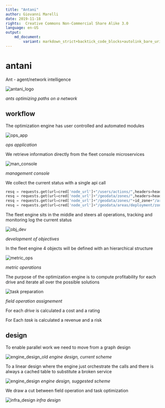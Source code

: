 ```yaml
---
title: "Antani"
author: Giovanni Marelli
date: 2019-11-18
rights:  Creative Commons Non-Commercial Share Alike 3.0
language: en-US
output: 
	md_document:
		variant: markdown_strict+backtick_code_blocks+autolink_bare_uris+markdown_github
---
```


# antani

Ant - agent/network intelligence 

![antani_logo](../f/f_ops/antani_logo.svg "antani logo")

_ants optimizing paths on a network_

## workflow

The optimization engine has user controlled and automated modules

![ops_app](../f/f_ops/ops_app.svg "ops_app")

_ops application_

We retrieve information directly from the fleet console microservices 

![man_console](../f/f_ops/management_console.png "man console")

_management console_

We collect the current status with a single api call

```python
resq = requests.get(url=cred['node_url']+"/users/actions/",headers=headers)
resq = requests.get(url=cred['node_url']+"/geodata/zones/",headers=headers)
resq = requests.get(url=cred['node_url']+"/geodata/zones/"+id_zone+"/areas",headers=headers)
resq = requests.get(url=cred['node_url']+"/geodata/areas/deployment/zone",headers=headers,params={"zoneIdentifier":g['zoneIdentifier']})
```

The fleet engine sits in the middle and steers all operations, tracking and monitoring log the current status

![obj_dev](../f/f_ops/obj_dev.svg "obj_dev")

_development of objectives_

In the fleet engine 4 objects will be defined with an hierarchical structure 

![metric_ops](../f/f_ops/metric_ops.svg "metric_ops")

_metric operations_

The purpose of the optimization engine is to compute profitability for each drive and iterate all over the possible solutions 

![task preparation](../f/f_ops/task_preparation.svg "task preparation")

_field operation assignement_

For each *drive* is calculated a cost and a rating

For Each *task* is calculated a revenue and a risk

<!-- To enable parallel work we need to move from a graph design -->

<!-- ![engine_design_old](../f/f_ops/engine_design_old.svg "engine design") -->
<!-- _engine design, current scheme_ -->

<!-- To a linear design where the engine just orchestrate the calls and there is always a cached table to substitute a broken service -->

<!-- ![engine_design](../f/f_ops/engine_design.svg "engine design") -->
<!-- _engine design, suggested scheme_ -->




## design

To enable parallel work we need to move from a graph design

![engine_design_old](../f/f_ops/engine_design_old.svg "engine design")
_engine design, current scheme_

To a linear design where the engine just orchestrate the calls and there is always a cached table to substitute a broken service

![engine_design](../f/f_ops/engine_design.svg "engine design")
_engine design, suggested scheme_

We draw a cut between field operation and task optimization

![infra_design](../f/f_ops/infra_design.svg "infra design")
_infra design_

